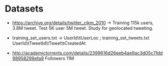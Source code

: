 
# Datasets

- https://archive.org/details/twitter_cikm_2010 -> Training 115k users, 3.8M tweet. Test 5K user 5M tweet. Study for geolocated tweeting.
- training_set_users.txt -> UserId\tUserLoc ; training_set_tweets.txt UserId\tTweetId\tTweet\tCreatedAt

- http://academictorrents.com/details/2399616d26eeb4ae9ac3d05c7fdd98958299efa9 Followers 11M
